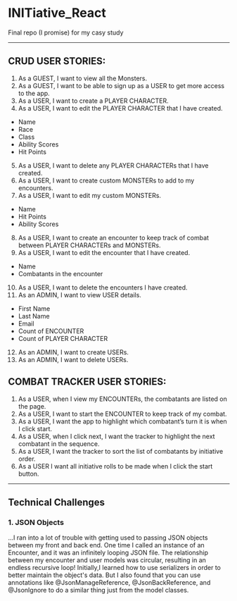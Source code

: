 # INITiative_React
 Final repo (I promise) for my casy study
 
 ---
 
## CRUD USER STORIES:
1.	As a GUEST, I want to view all the Monsters.
2.	As a GUEST, I want to be able to sign up as a USER to get more access to the app.
3.	As a USER, I want to create a PLAYER CHARACTER.
4.	As a USER, I want to edit the PLAYER CHARACTER that I have created. 
   *	Name
   *	Race
   *	Class
   *	Ability Scores
   *	Hit Points
5.	As a USER, I want to delete any PLAYER CHARACTERs that I have created.
6.	As a USER, I want to create custom MONSTERs to add to my encounters.
7.	As a USER, I want to edit my custom MONSTERs.
   *	Name
   *	Hit Points
   *	Ability Scores
8.	As a USER, I want to create an encounter to keep track of combat between PLAYER CHARACTERs and MONSTERs.
9.	As a USER, I want to edit the encounter that I have created.
   *	Name
   *	Combatants in the encounter
10.	As a USER, I want to delete the encounters I have created.
11.	As an ADMIN, I want to view USER details.
   *	First Name
   *	Last Name
   *	Email
   *	Count of ENCOUNTER
   *	Count of PLAYER CHARACTER
12.	As an ADMIN, I want to create USERs.
13.	As an ADMIN, I want to delete USERs.

## COMBAT TRACKER USER STORIES:
1.	As a USER, when I view my ENCOUNTERs, the combatants are listed on the page.
2.	As a USER, I want to start the ENCOUNTER to keep track of my combat.
3.	As a USER, I want the app to highlight which combatant’s turn it is when I click start.
4.	As a USER, when I click next, I want the tracker to highlight the next combatant in the sequence.
5.	As a USER, I want the tracker to sort the list of combatants by initiative order.
6.	As a USER I want all initiative rolls to be made when I click the start button.

---

## Technical Challenges

### 1. JSON Objects
...I ran into a lot of trouble with getting used to passing JSON objects between my front and back end. One time I called an instance of an Encounter, and it was an infinitely looping JSON file. The relationship between my encounter and user models was circular, resulting in an endless recursive loop! Initially,I learned how to use serializers in order to better maintain the object's data. But I also found that you can use annotations like @JsonManageReference, @JsonBackReference, and @JsonIgnore to do a similar thing just from the model classes.

